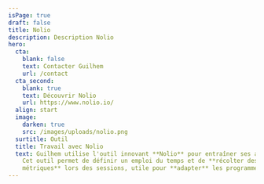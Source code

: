 ```yaml
---
isPage: true
draft: false
title: Nolio
description: Description Nolio
hero:
  cta:
    blank: false
    text: Contacter Guilhem
    url: /contact
  cta_second:
    blank: true
    text: Découvrir Nolio
    url: https://www.nolio.io/
  align: start
  image:
    darken: true
    src: /images/uploads/nolio.png
  surtitle: Outil
  title: Travail avec Nolio
  text: Guilhem utilise l'outil innovant **Nolio** pour entraîner ses athlètes.
    Cet outil permet de définir un emploi du temps et de **récolter des
    métriques** lors des sessions, utile pour **adapter** les programmes.
---
```

